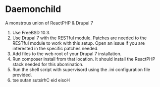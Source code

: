 # Daemonchild
A monstrous union of ReactPHP &amp; Drupal 7

1. Use FreeBSD 10.3.
2. Use Drupal 7 with the RESTful module. Patches are needed to the RESTful module to work with this setup. Open an issue if you are interested in the specific patches needed.
3. Add files to the web root of your Drupal 7 installation.
4. Run composer install from that location. It should install the ReactPHP stack needed for this abomination.
5. Run the shell script with supervisord using the .ini configuration file provided.
6. tse sutan sutsirhC eid eisoH
